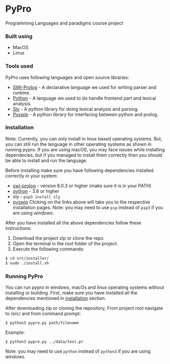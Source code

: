 # PyPro

Programming Languages and paradigms course project

### Built using

  - MacOS
  - Linux

### Tools used

PyPro uses following languages and open source libraries:

* [SWI-Prolog] - A declarative language we used for writing parser and runtime.
* [Python] - A language we used to do handle frontend part and lexical analysis.
* [Sly] - A python library for doing lexical analysis and parsing.
* [Pyswip] - A python library for interfacing between python and prolog.


### Installation
Note: Currently, you can only install in linux based operating systems. But, you can still run the language in other operating systems as shown in running pypro. If you are using macOS, you may face issues while installing dependecies, but if you managed to install them correctly then you should be able to install and run the language.

Before installing make sure you have following dependencies installed correctly in your system:
* [swi-prolog] - version 8.0.3 or higher (make sure it is in your PATH)
* [python] - 3.6 or higher
* sly - `pip3 install sly`
* [pyswip]
Clicking on the links above will take you to the respective installation pages.
Note: you may need to use `pip` instead of `pip3` if you are using windows.

After you have installed all the above dependencies follow these instructions:
1. Download the project zip or clone the repo.
2. Open the terminal in the root folder of the project.
3. Execute the following commands:
```sh
$ cd src/installer/
$ sudo ./install.sh
```

### Running PyPro

You can run pypro in windows, macOs and linux operating systems without installing or building. First, make sure you have installed all the dependencies mentioned in [installation](#header2) section.

After downloading zip or cloning the repository, From project root navigate to /src/ and from command prompt:
```
$ python3 pypro.py path/filename
```
Example:
```
$ python3 pypro.py ../data/test.pr
```
Note: you may need to use `python` instead of `python3` if you are using windows.

[SWI-Prolog]: <https://www.swi-prolog.org/>
[Python]: <https://www.python.org/>
[Sly]: <https://sly.readthedocs.io/en/latest/>
[Pyswip]: https://pypi.org/project/pyswip/>

[swi-prolog]: <https://www.swi-prolog.org/download/stable>
[python]: <https://www.python.org/downloads/>
[pyswip]: <https://github.com/yuce/pyswip/blob/master/INSTALL.md>
